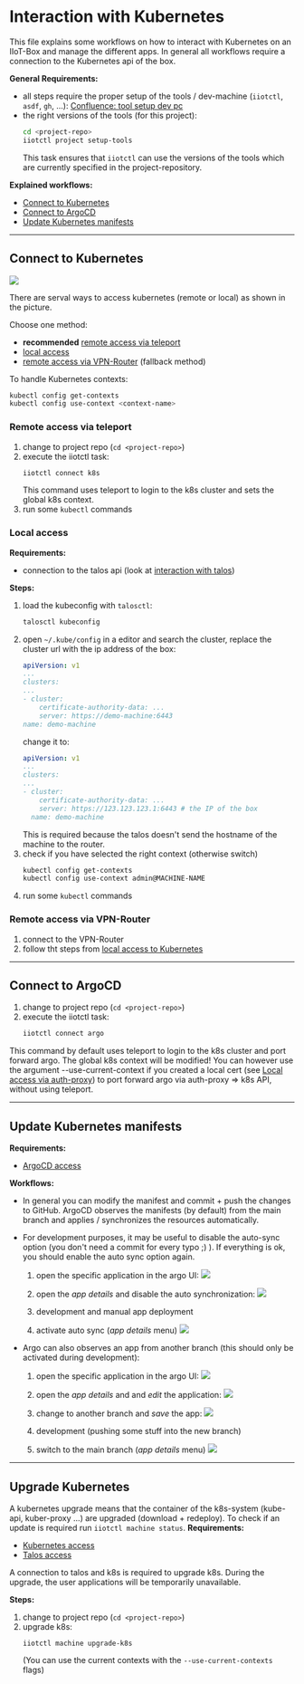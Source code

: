 # Interaction with Kubernetes
This file explains some workflows on how to interact with Kubernetes on an IIoT-Box and manage the different apps. In general all workflows require a connection to the Kubernetes api of the box.


**General Requirements:**
- all steps require the proper setup of the tools / dev-machine (`iiotctl`, `asdf`, `gh`, ...): [Confluence: tool setup dev pc](https://schulz.atlassian.net/wiki/spaces/SCHU/pages/2480701465)
- the right versions of the tools (for this project):
    ```bash
    cd <project-repo>
    iiotctl project setup-tools
    ```
    This task ensures that `iiotctl` can use the versions of the tools which are currently specified in the project-repository.

**Explained workflows:**
- [Connect to Kubernetes](#connect-to-kubernetes)
- [Connect to ArgoCD](#connect-to-argocd)
- [Update Kubernetes manifests](#update-kubernetes-manifests)

---

## Connect to Kubernetes
![](/../../../../SchulzSystemtechnik/iiot-base-box/blob/main/docs-base/pics/access-methods.drawio.svg)

There are serval ways to access kubernetes (remote or local) as shown in the picture. 

Choose one method:
- **recommended** [remote access via teleport](#remote-access-via-teleport)
- [local access](#local-access)
- [remote access via VPN-Router](#remote-access-via-vpn-router) (fallback method)


To handle Kubernetes contexts:
```bash
kubectl config get-contexts
kubectl config use-context <context-name>
```

### Remote access via teleport
1. change to project repo (`cd <project-repo>`)
2. execute the iiotctl task:
    ```bash
    iiotctl connect k8s
    ```
    This command uses teleport to login to the k8s cluster and sets the global k8s context.
3. run some `kubectl` commands

### Local access
**Requirements:**
- connection to the talos api (look at [interaction with talos](/docs/interaction-talos.md))

**Steps:**
1. load the kubeconfig with `talosctl`:
    ```bash
    talosctl kubeconfig
    ```
2. open `~/.kube/config` in a editor and search the cluster, replace the cluster url with the ip address of the box:
    ```yaml
    apiVersion: v1
    ...
    clusters:
    ...
    - cluster:
        certificate-authority-data: ...
        server: https://demo-machine:6443
    name: demo-machine
    ```
    change it to:
    ```yaml
    apiVersion: v1
    ...
    clusters:
    ...
    - cluster:
        certificate-authority-data: ...
        server: https://123.123.123.1:6443 # the IP of the box
      name: demo-machine
    ```
    This is required because the talos doesn't send the hostname of the machine to the router.
3. check if you have selected the right context (otherwise switch)
    ```bash
    kubectl config get-contexts
    kubectl config use-context admin@MACHINE-NAME
    ```
4. run some `kubectl` commands

### Remote access via VPN-Router
1. connect to the VPN-Router
2. follow tht steps from [local access to Kubernetes](#local-access)
---

## Connect to ArgoCD
1. change to project repo (`cd <project-repo>`)
2. execute the iiotctl task:
    ```bash
    iiotctl connect argo
    ```
This command by default uses teleport to login to the k8s cluster and port forward argo. The global k8s context will be modified! You can however use the argument --use-current-context if you created a local cert (see [Local access via auth-proxy](/docs/interaction-talos.md#local-access-via-auth-proxy)) to port forward argo via auth-proxy => k8s API, without using teleport.

---

## Update Kubernetes manifests
**Requirements:**
- [ArgoCD access](#connect-to-argocd)

**Workflows:**
- In general you can modify the manifest and commit + push the changes to GitHub. ArgoCD observes the manifests (by default) from the main branch and applies / synchronizes the resources automatically.
- For development purposes, it may be useful to disable the auto-sync option (you don't need a commit for every typo ;) ). If everything is ok, you should enable the auto sync option again.
    1. open the specific application in the argo UI:
        ![](/../../../../SchulzSystemtechnik/iiot-base-box/blob/media/docs-base/pics/argo-select-app.png)

    2. open the *app details* and disable the auto synchronization:
        ![](/../../../../SchulzSystemtechnik/iiot-base-box/blob/media/docs-base/pics/argo-disable-auto-sync.png)

    3. development and manual app deployment
    4. activate auto sync (*app details* menu)
        ![](/../../../../SchulzSystemtechnik/iiot-base-box/blob/media/docs-base/pics/argo-enable-auto-sync.png)

- Argo can also observes an app from another branch (this should only be activated during development):
    1. open the specific application in the argo UI:
        ![](/../../../../SchulzSystemtechnik/iiot-base-box/blob/media/docs-base/pics/argo-select-app.png)

    2. open the *app details* and and *edit* the application:
        ![](/../../../../SchulzSystemtechnik/iiot-base-box/blob/media/docs-base/pics/argo-edit-app.png)

    3. change to another branch and *save* the app:
        ![](/../../../../SchulzSystemtechnik/iiot-base-box/blob/media/docs-base/pics/argo-change-target-revision.png)

    4. development (pushing some stuff into the new branch)
    5. switch to the main branch (*app details* menu)
        ![](/../../../../SchulzSystemtechnik/iiot-base-box/blob/media/docs-base/pics/argo-change-target-revision.png)

---

## Upgrade Kubernetes
A kubernetes upgrade means that the container of the k8s-system (kube-api, kuber-proxy ...) are upgraded (download + redeploy). To check if an update is required run `iiotctl machine status`.
**Requirements:**
- [Kubernetes access](#connect-to-kubernetes)
- [Talos access](/docs/interaction-talos.md)

A connection to talos and k8s is required to upgrade k8s. During the upgrade, the user applications will be temporarily unavailable.

**Steps:**
1. change to project repo (`cd <project-repo>`)
2. upgrade k8s:
    ```
    iiotctl machine upgrade-k8s
    ```
    (You can use the current contexts with the `--use-current-contexts` flags)
